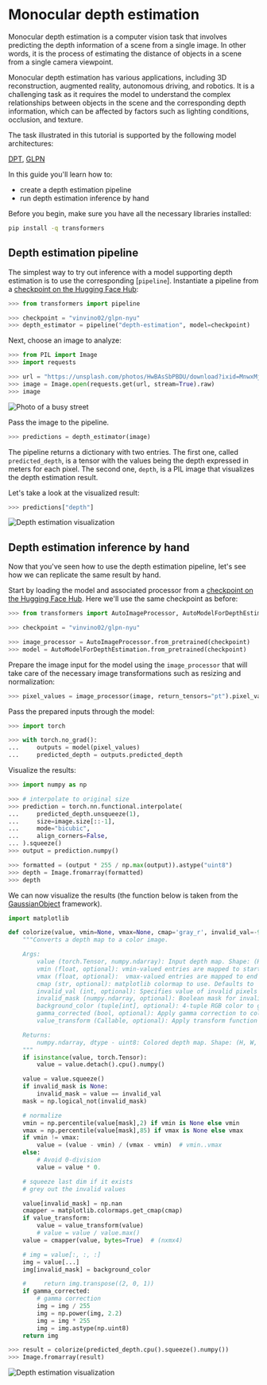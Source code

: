 <!--Copyright 2023 The HuggingFace Team. All rights reserved.

Licensed under the Apache License, Version 2.0 (the "License"); you may not use this file except in compliance with
the License. You may obtain a copy of the License at

http://www.apache.org/licenses/LICENSE-2.0

Unless required by applicable law or agreed to in writing, software distributed under the License is distributed on
an "AS IS" BASIS, WITHOUT WARRANTIES OR CONDITIONS OF ANY KIND, either express or implied. See the License for the
specific language governing permissions and limitations under the License.

⚠️ Note that this file is in Markdown but contain specific syntax for our doc-builder (similar to MDX) that may not be
rendered properly in your Markdown viewer.

-->

# Monocular depth estimation

Monocular depth estimation is a computer vision task that involves predicting the depth information of a scene from a
single image. In other words, it is the process of estimating the distance of objects in a scene from
a single camera viewpoint.

Monocular depth estimation has various applications, including 3D reconstruction, augmented reality, autonomous driving,
and robotics. It is a challenging task as it requires the model to understand the complex relationships between objects
in the scene and the corresponding depth information, which can be affected by factors such as lighting conditions,
occlusion, and texture.

<Tip>
The task illustrated in this tutorial is supported by the following model architectures:

<!--This tip is automatically generated by `make fix-copies`, do not fill manually!-->

[DPT](../model_doc/dpt), [GLPN](../model_doc/glpn)

<!--End of the generated tip-->

</Tip>

In this guide you'll learn how to:

* create a depth estimation pipeline
* run depth estimation inference by hand

Before you begin, make sure you have all the necessary libraries installed:

```bash
pip install -q transformers
```

## Depth estimation pipeline

The simplest way to try out inference with a model supporting depth estimation is to use the corresponding [`pipeline`].
Instantiate a pipeline from a [checkpoint on the Hugging Face Hub](https://huggingface.co/models?pipeline_tag=depth-estimation&sort=downloads):

```py
>>> from transformers import pipeline

>>> checkpoint = "vinvino02/glpn-nyu"
>>> depth_estimator = pipeline("depth-estimation", model=checkpoint)
```

Next, choose an image to analyze:

```py
>>> from PIL import Image
>>> import requests

>>> url = "https://unsplash.com/photos/HwBAsSbPBDU/download?ixid=MnwxMjA3fDB8MXxzZWFyY2h8MzR8fGNhciUyMGluJTIwdGhlJTIwc3RyZWV0fGVufDB8MHx8fDE2Nzg5MDEwODg&force=true&w=640"
>>> image = Image.open(requests.get(url, stream=True).raw)
>>> image
```

<div class="flex justify-center">
     <img src="https://huggingface.co/datasets/huggingface/documentation-images/resolve/main/transformers/tasks/depth-estimation-example.jpg" alt="Photo of a busy street"/>
</div>

Pass the image to the pipeline.

```py
>>> predictions = depth_estimator(image)
```

The pipeline returns a dictionary with two entries. The first one, called `predicted_depth`, is a tensor with the values
being the depth expressed in meters for each pixel.
The second one, `depth`, is a PIL image that visualizes the depth estimation result.

Let's take a look at the visualized result:

```py
>>> predictions["depth"]
```

<div class="flex justify-center">
     <img src="https://huggingface.co/datasets/huggingface/documentation-images/resolve/main/transformers/tasks/depth-visualization.png" alt="Depth estimation visualization"/>
</div>

## Depth estimation inference by hand

Now that you've seen how to use the depth estimation pipeline, let's see how we can replicate the same result by hand.

Start by loading the model and associated processor from a [checkpoint on the Hugging Face Hub](https://huggingface.co/models?pipeline_tag=depth-estimation&sort=downloads).
Here we'll use the same checkpoint as before:

```py
>>> from transformers import AutoImageProcessor, AutoModelForDepthEstimation

>>> checkpoint = "vinvino02/glpn-nyu"

>>> image_processor = AutoImageProcessor.from_pretrained(checkpoint)
>>> model = AutoModelForDepthEstimation.from_pretrained(checkpoint)
```

Prepare the image input for the model using the `image_processor` that will take care of the necessary image transformations
such as resizing and normalization:

```py
>>> pixel_values = image_processor(image, return_tensors="pt").pixel_values
```

Pass the prepared inputs through the model:

```py
>>> import torch

>>> with torch.no_grad():
...     outputs = model(pixel_values)
...     predicted_depth = outputs.predicted_depth
```

Visualize the results:

```py
>>> import numpy as np

>>> # interpolate to original size
>>> prediction = torch.nn.functional.interpolate(
...     predicted_depth.unsqueeze(1),
...     size=image.size[::-1],
...     mode="bicubic",
...     align_corners=False,
... ).squeeze()
>>> output = prediction.numpy()

>>> formatted = (output * 255 / np.max(output)).astype("uint8")
>>> depth = Image.fromarray(formatted)
>>> depth
```

We can now visualize the results (the function below is taken from the [GaussianObject](https://github.com/GaussianObject/GaussianObject/blob/ad6629efadb57902d5f8bc0fa562258029a4bdf1/pred_monodepth.py#L11) framework).

```py
import matplotlib

def colorize(value, vmin=None, vmax=None, cmap='gray_r', invalid_val=-99, invalid_mask=None, background_color=(128, 128, 128, 255), gamma_corrected=False, value_transform=None):
    """Converts a depth map to a color image.

    Args:
        value (torch.Tensor, numpy.ndarray): Input depth map. Shape: (H, W) or (1, H, W) or (1, 1, H, W). All singular dimensions are squeezed
        vmin (float, optional): vmin-valued entries are mapped to start color of cmap. If None, value.min() is used. Defaults to None.
        vmax (float, optional):  vmax-valued entries are mapped to end color of cmap. If None, value.max() is used. Defaults to None.
        cmap (str, optional): matplotlib colormap to use. Defaults to 'magma_r'.
        invalid_val (int, optional): Specifies value of invalid pixels that should be colored as 'background_color'. Defaults to -99.
        invalid_mask (numpy.ndarray, optional): Boolean mask for invalid regions. Defaults to None.
        background_color (tuple[int], optional): 4-tuple RGB color to give to invalid pixels. Defaults to (128, 128, 128, 255).
        gamma_corrected (bool, optional): Apply gamma correction to colored image. Defaults to False.
        value_transform (Callable, optional): Apply transform function to valid pixels before coloring. Defaults to None.

    Returns:
        numpy.ndarray, dtype - uint8: Colored depth map. Shape: (H, W, 4)
    """
    if isinstance(value, torch.Tensor):
        value = value.detach().cpu().numpy()

    value = value.squeeze()
    if invalid_mask is None:
        invalid_mask = value == invalid_val
    mask = np.logical_not(invalid_mask)

    # normalize
    vmin = np.percentile(value[mask],2) if vmin is None else vmin
    vmax = np.percentile(value[mask],85) if vmax is None else vmax
    if vmin != vmax:
        value = (value - vmin) / (vmax - vmin)  # vmin..vmax
    else:
        # Avoid 0-division
        value = value * 0.

    # squeeze last dim if it exists
    # grey out the invalid values

    value[invalid_mask] = np.nan
    cmapper = matplotlib.colormaps.get_cmap(cmap)
    if value_transform:
        value = value_transform(value)
        # value = value / value.max()
    value = cmapper(value, bytes=True)  # (nxmx4)

    # img = value[:, :, :]
    img = value[...]
    img[invalid_mask] = background_color

    #     return img.transpose((2, 0, 1))
    if gamma_corrected:
        # gamma correction
        img = img / 255
        img = np.power(img, 2.2)
        img = img * 255
        img = img.astype(np.uint8)
    return img

>>> result = colorize(predicted_depth.cpu().squeeze().numpy())
>>> Image.fromarray(result)
```



<div class="flex justify-center">
     <img src="https://huggingface.co/datasets/huggingface/documentation-images/resolve/main/transformers/tasks/depth-visualization.png" alt="Depth estimation visualization"/>
</div>
